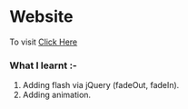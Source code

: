 # Website
To visit [Click Here](https://sunit130.github.io/Web-Dev-Projects/Simon%20Game%20Challenge/)

### What I learnt :-
  1. Adding flash via jQuery (fadeOut, fadeIn).
  2. Adding animation.
